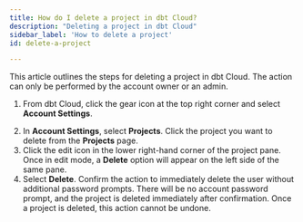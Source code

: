 ```yaml
---
title: How do I delete a project in dbt Cloud?
description: "Deleting a project in dbt Cloud"
sidebar_label: 'How to delete a project'
id: delete-a-project

---
```

This article outlines the steps for deleting a project in dbt Cloud. The action can only be performed by the account owner or an admin. 

1. From dbt Cloud, click the gear icon at the top right corner and select **Account Settings**.

<Lightbox src="/img/docs/dbt-cloud/Navigate To Account Settings.png" title="Navigate to account settings" />

2. In **Account Settings**, select **Projects**. Click the project you want to delete from the **Projects** page.
3. Click the edit icon in the lower right-hand corner of the project pane. Once in edit mode, a **Delete** option will appear on the left side of the same pane. 
4. Select **Delete**. Confirm the action to immediately delete the user without additional password prompts. There will be no account password prompt, and the project is deleted immediately after confirmation.  Once a project is deleted, this action cannot be undone. 

<Lightbox src="/img/docs/dbt-cloud/delete_projects_from_dbt_cloud_20221023.gif" title="Delete projects" />
